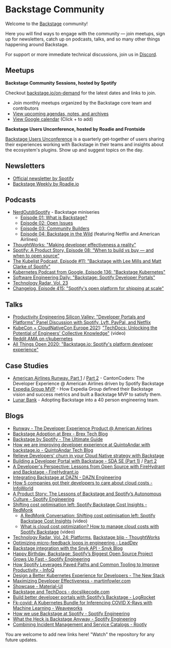 # Backstage Community

Welcome to the [Backstage](https://github.com/backstage/backstage) community!

Here you will find ways to engage with the community — join meetups, sign up for newsletters, catch up on podcasts, talks, and so many other things happening around Backstage.

For support or more immediate technical discussions, join us in [Discord](https://discord.gg/MUpMjP2).

## Meetups

**Backstage Community Sessions, hosted by Spotify**

Checkout [backstage.io/on-demand](https://backstage.io/on-demand) for the latest dates and links to join.

<!-- Waiting for poster -->
<!-- ![Poster](https://user-images.githubusercontent.com/8065913/142976156-471e4dbd-0ffb-4fea-8647-b485f95af413.png) -->

- Join monthly meetups organized by the Backstage core team and contributors
- [View upcoming agendas, notes, and archives](backstage-community-sessions)
- [View Google calendar](https://calendar.google.com/calendar/embed?src=c_qup9gbhn9sqpuao6trttd8mk5s@group.calendar.google.com) (Click + to add)

**Backstage Users Unconference, hosted by Roadie and Frontside**

[Backstage Users Unconference](https://hopin.com/events/backstage-users-unconference-mar-22) is a quarterly get-together of users sharing their experiences working with Backstage in their teams and insights about the ecosystem's plugins. Show up and suggest topics on the day.

## Newsletters

- [Official newsletter by Spotify](https://mailchi.mp/spotify/backstage-community)
- [Backstage Weekly by Roadie.io](https://roadie.io/backstage-weekly/)

## Podcasts

- [NerdOut@Spotify](https://open.spotify.com/show/5eXZwvvxt3K2dxha3BSaAe) - Backstage miniseries
  - [Episode 01: What is Backstage?](https://open.spotify.com/episode/43cbJh4ccRD7lzM2730YK3)
  - [Episode 02: Open Issues](https://open.spotify.com/episode/332yTwGiILGKTS7dsHCj2P)
  - [Episode 03: Community Builders](https://open.spotify.com/episode/3JdT4c2IazDDBsuGGf0sOE)
  - [Episode 04: Backstage in the Wild](https://open.spotify.com/episode/3du4xUEwjKIj87F2NO8jNl) (featuring Netflix and American Airlines)
- [ThoughtWorks: "Making developer effectiveness a reality"](https://www.thoughtworks.com/podcasts/developer-effectiveness)
- [Spotify: A Product Story, Episode 08: “When to build vs buy — and when to open source”](https://open.spotify.com/episode/7iuQ3ew1Wwpuiq6LbBKzCl)
- [The Kubelist Podcast, Episode #11: "Backstage with Lee Mills and Matt Clarke of Spotify"](https://www.heavybit.com/library/podcasts/the-kubelist-podcast/ep-11-backstage-with-lee-mills-and-matt-clarke-of-spotify/)
- [Kubernetes Podcast from Google, Episode 136: "Backstage Kubernetes"](https://kubernetespodcast.com/episode/136-backstage/)
- [Software Engineering Daily: "Backstage: Spotify Developer Portals"](https://softwareengineeringdaily.com/2020/11/19/backstage-spotify-developer-portals-with-stefan-alund/)
- [Technology Radar, Vol. 23](https://www.youtube.com/watch?v=CUTSnAutoAM&t=1176)
- [Changelog, Episode 415: "Spotify's open platform for shipping at scale"](https://changelog.com/podcast/415)

## Talks

- [Productivity Engineering Silicon Valley: "Developer Portals and Platforms" Panel Discussion with Spotify, Lyft, PayPal, and Netflix](https://www.youtube.com/watch?v=ajN9-dWSVYs)
- [KubeCon + CloudNativeCon Europe 2021](https://kccnceu2021.sched.com/event/iE4G/techdocs-unlocking-the-potential-of-engineers-collective-knowledge-emma-indal-spotify): ["TechDocs: Unlocking the Potential of Engineers' Collective Knowledge"](https://youtu.be/aIURaocR5D8) (video)
- [Reddit AMA on r/kubernetes](https://www.reddit.com/r/kubernetes/comments/lwb31v/were_the_engineers_rethinking_kubernetes_at/)
- [All Things Open 2020: "Backstage.io: Spotify's platform developer experience"](https://www.youtube.com/watch?v=3FR0G0XRDMA)

## Case Studies

- [American Airlines Runway, Part 1](https://www.youtube.com/watch?v=kZFdHmM5-7M) / [Part 2](https://www.youtube.com/watch?v=I2uEhK0T8MY) - CantonCoders: The Developer Experience @ American Airlines driven by Spotify Backstage
- [Expedia Group MVP](https://roadie.io/case-studies/expedia-group-backstage-mvp/) - How Expedia Group defined their Backstage vision and success metrics and built a Backstage MVP to satisfy them.
- [Lunar Bank](https://roadie.io/case-studies/lunar-backstage-adoption/) - Adopting Backstage into a 40 person engineering team.

## Blogs

- [Runway - The Developer Experience Product @ American Airlines](https://tech.aa.com/2021-12-21-runway-pt1/)
- [Backstage Adoption at Brex - Brex Tech Blog](https://medium.com/brexeng/backstage-adoption-at-brex-b415e0e7d3a6)
- [Backstage by Spotify - The Ultimate Guide](https://roadie.io/backstage-spotify/)
- [How we are improving developer experience at QuintoAndar with backstage.io - QuintoAndar Tech Blog](https://medium.com/quintoandar-tech-blog/how-we-are-improving-developer-experience-at-quintoandar-with-backstage-io-fa1ab70b75cb)
- [Relieve Developers' churn in your Cloud Native strategy with Backstage](https://frontside.com/blog/2021-05-14-avoid-cloud-native-churn-with-backstage/)
- [Building a Developer Portal with Backstage - SDA SE (Part 1)](https://medium.com/sda-se/building-a-developer-portal-with-backstage-part-1-c4602ee59260) / [Part 2](https://medium.com/sda-se/building-a-developer-portal-with-backstage-part-2-99537068f4ed)
- [A Developer's Perspective: Lessons from Open Source with FireHydrant and Backstage - FireHydrant.io](https://firehydrant.io/blog/a-developers-perspective-lessons-from-open-source/)
- [Integrating Backstage at DAZN - DAZN Engineering](https://medium.com/dazn-tech/integrating-backstage-at-dazn-b8ef5268b347)
- [How 5 companies got their developers to care about cloud costs - InfoWorld](https://www.infoworld.com/article/3623709/how-5-companies-got-their-developers-to-care-about-cloud-costs.html)
- [A Product Story: The Lessons of Backstage and Spotify’s Autonomous Culture - Spotify Engineering](https://engineering.atspotify.com/2021/05/18/a-product-story-the-lessons-of-backstage-and-spotifys-autonomous-culture/)
- [Shifting cost optimisation left: Spotify Backstage Cost Insights - RedMonk](https://redmonk.com/jgovernor/2021/04/28/shifting-cost-optimisation-left-spotify-backstage-cost-insights/)
  - [A RedMonk Conversation: Shifting cost optimisation left: Spotify Backstage Cost Insights](https://redmonk.com/videos/a-redmonk-conversation-shifting-cost-optimisation-left-spotify-backstage-cost-insights/) (video)
  - [What is cloud cost optimization? How to manage cloud costs with Spotify Backstage](https://redmonk.com/videos/what-is-cloud-cost-optimization-how-to-manage-cloud-costs-with-spotify-backstage/) (video)
- [Technology Radar, Vol. 24: Platforms](https://assets.thoughtworks.com/assets/technology-radar-vol-24-en.pdf), [Backstage blip - ThoughtWorks](https://www.thoughtworks.com/radar/platforms?blipid=202010066)
- [Optimizing micro-feedback loops in engineering - LeadDev](https://leaddev.com/productivity-eng-velocity/optimizing-micro-feedback-loops-engineering)
- [Backstage integration with the Snyk API - Snyk Blog](https://snyk.io/blog/backstage-integration-with-the-snyk-api/)
- [Happy Birthday, Backstage: Spotify’s Biggest Open Source Project Grows Up Fast - Spotify Engineering](https://engineering.atspotify.com/2021/03/16/happy-birthday-backstage-spotifys-biggest-open-source-project-grows-up-fast/)
- [How Spotify Leverages Paved Paths and Common Tooling to Improve Productivity - InfoQ](https://www.infoq.com/news/2021/03/spotify-paved-paths/)
- [Design a Better Kubernetes Experience for Developers - The New Stack](https://thenewstack.io/design-a-better-kubernetes-experience-for-developers/)
- [Maximizing Developer Effectiveness - martinfowler.com](https://martinfowler.com/articles/developer-effectiveness.html)
- [Showcase - Material-UI](https://material-ui.com/discover-more/showcase/)
- [Backstage and TechDocs - docslikecode.com](https://www.docslikecode.com/articles/ten-tips-maintaining-long-term-docs-like-code)
- [Build better developer portals with Spotify’s Backstage - LogRocket](https://blog.logrocket.com/better-developer-portals-spotify-backstage/)
- [Fk-covid: A Kubernetes Bundle for Inferencing COVID X-Rays with Machine Learning - Weaveworks](https://www.weave.works/blog/firekube-covid-ml)
- [How we use Backstage at Spotify - Spotify Engineering](https://engineering.atspotify.com/2020/04/21/how-we-use-backstage-at-spotify/)
- [What the Heck is Backstage Anyway - Spotify Engineering](https://engineering.atspotify.com/2020/03/17/what-the-heck-is-backstage-anyway/)
- [Combining Incident Management and Service Catalogs - Rootly](https://rootly.com/changelog/2022-06-23-backstage-integration/)

You are welcome to add new links here! "Watch" the repository for any future updates.
